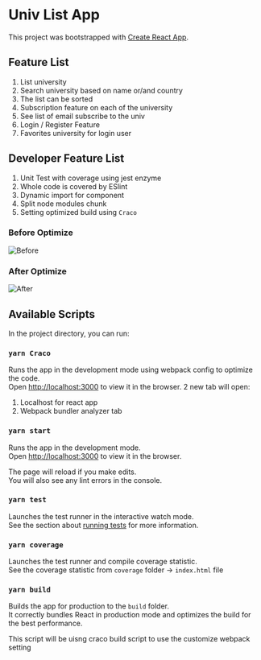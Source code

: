 # Univ List App

This project was bootstrapped with [Create React App](https://github.com/facebook/create-react-app).

## Feature List

1. List university
2. Search university based on name or/and country
3. The list can be sorted
4. Subscription feature on each of the university
5. See list of email subscribe to the univ
6. Login / Register Feature
7. Favorites university for login user

## Developer Feature List

1. Unit Test with coverage using jest enzyme
2. Whole code is covered by ESlint
3. Dynamic import for component
4. Split node modules chunk
5. Setting optimized build using `Craco`

### Before Optimize
![Before](https://user-images.githubusercontent.com/32459976/135231924-96d534b1-fe5e-43cf-8b30-aa2d6a9c4064.png)

### After Optimize
![After](https://user-images.githubusercontent.com/32459976/135231934-08d7b428-2309-4e37-b17e-a97cee17fa7d.png)


## Available Scripts

In the project directory, you can run:

### `yarn Craco`

Runs the app in the development mode using webpack config to optimize the code.\
Open [http://localhost:3000](http://localhost:3000) to view it in the browser.
2 new tab will open:

1. Localhost for react app
2. Webpack bundler analyzer tab

### `yarn start`

Runs the app in the development mode.\
Open [http://localhost:3000](http://localhost:3000) to view it in the browser.

The page will reload if you make edits.\
You will also see any lint errors in the console.

### `yarn test`

Launches the test runner in the interactive watch mode.\
See the section about [running tests](https://facebook.github.io/create-react-app/docs/running-tests) for more information.

### `yarn coverage`

Launches the test runner and compile coverage statistic.\
See the coverage statistic from `coverage` folder -> `index.html` file

### `yarn build`

Builds the app for production to the `build` folder.\
It correctly bundles React in production mode and optimizes the build for the best performance.

This script will be uisng craco build script to use the customize webpack setting
